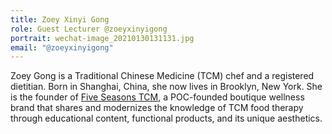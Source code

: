 ```yaml
---
title: Zoey Xinyi Gong
role: Guest Lecturer @zoeyxinyigong
portrait: wechat-image_20210130131131.jpg
email: "@zoeyxinyigong"
---
```

Zoey Gong is a Traditional Chinese Medicine (TCM) chef and a registered dietitian. Born in Shanghai, China, she now lives in Brooklyn, New York. She is the founder of [Five Seasons TCM](https://fiveseasonstcm.com/), a POC-founded boutique wellness brand that shares and modernizes the knowledge of TCM food therapy through educational content, functional products, and its unique aesthetics.